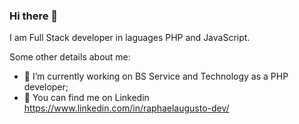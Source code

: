 ### Hi there 👋

I am Full Stack developer in laguages PHP and JavaScript.

Some other details about me:
- 🔭 I’m currently working on BS Service and Technology as a PHP developer;
- 💬 You can find me on Linkedin https://www.linkedin.com/in/raphaelaugusto-dev/


<!--
**RaphaelAugusto1989/RaphaelAugusto1989** is a ✨ _special_ ✨ repository because its `README.md` (this file) appears on your GitHub profile.

Here are some ideas to get you started:

- 🔭 I’m currently working on ...
- 🌱 I’m currently learning ...
- 👯 I’m looking to collaborate on ...
- 🤔 I’m looking for help with ...
- 💬 Ask me about ...
- 📫 How to reach me: ...
- 😄 Pronouns: ...
- ⚡ Fun fact: ...
-->
